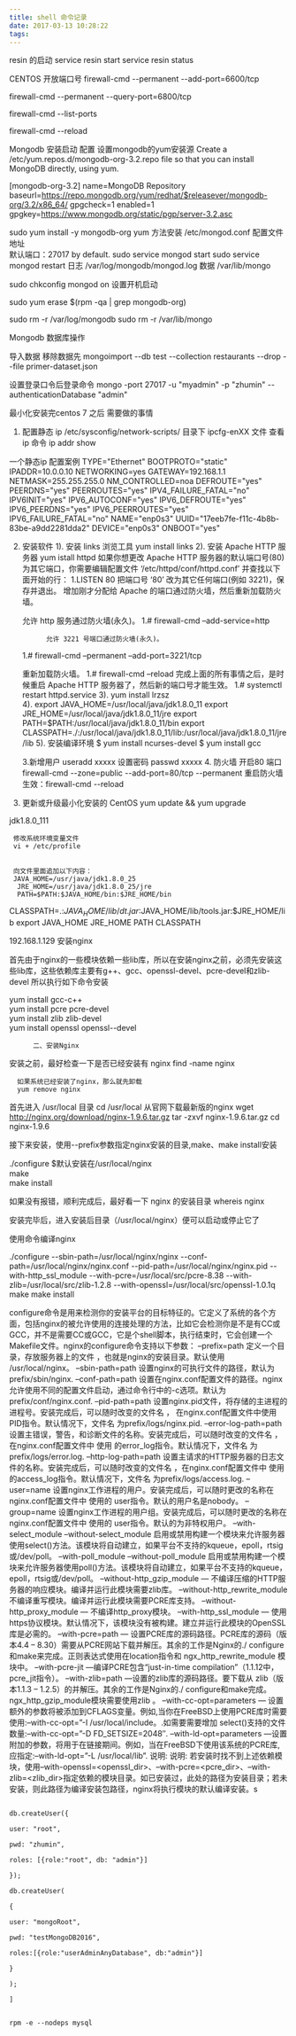 ```yaml
---
title: shell 命令记录
date: 2017-03-13 10:28:22
tags:
---
```


resin 的启动
service resin start
service resin status 


CENTOS  开放端口号
firewall-cmd --permanent --add-port=6600/tcp

firewall-cmd --permanent --query-port=6800/tcp

firewall-cmd --list-ports

firewall-cmd --reload

Mongodb  安装启动 配置
设置mongodb的yum安装源
Create a /etc/yum.repos.d/mongodb-org-3.2.repo file so that you can install MongoDB directly, using yum.

[mongodb-org-3.2]
name=MongoDB Repository
baseurl=https://repo.mongodb.org/yum/redhat/$releasever/mongodb-org/3.2/x86_64/
gpgcheck=1
enabled=1
gpgkey=https://www.mongodb.org/static/pgp/server-3.2.asc

sudo yum install -y mongodb-org  yum 方法安装
/etc/mongod.conf   配置文件地址  
默认端口：27017 by default.
sudo service mongod start
sudo service mongod restart
日志
/var/log/mongodb/mongod.log
数据
/var/lib/mongo

sudo chkconfig mongod on 设置开机启动

sudo yum erase $(rpm -qa | grep mongodb-org)

sudo rm -r /var/log/mongodb
sudo rm -r /var/lib/mongo


Mongodb  数据库操作

导入数据
移除数据先
mongoimport --db test --collection restaurants --drop --file primer-dataset.json

设置登录口令后登录命令
mongo -port 27017 -u "myadmin" -p "zhumin"   --authenticationDatabase "admin"


最小化安装完centos 7 之后 需要做的事情
1. 配置静态 ip  /etc/sysconfig/network-scripts/ 目录下 ipcfg-enXX 文件 查看ip 命令  ip addr show

  一个静态ip 配置案例
   TYPE="Ethernet"
   BOOTPROTO="static"
   IPADDR=10.0.0.10
   NETWORKING=yes
  GATEWAY=192.168.1.1
 NETMASK=255.255.255.0
 NM_CONTROLLED=noa
 DEFROUTE="yes"
 PEERDNS="yes"
 PEERROUTES="yes"
 IPV4_FAILURE_FATAL="no"
 IPV6INIT="yes"
 IPV6_AUTOCONF="yes"
 IPV6_DEFROUTE="yes"
 IPV6_PEERDNS="yes"
  IPV6_PEERROUTES="yes"
 IPV6_FAILURE_FATAL="no"
 NAME="enp0s3"
 UUID="17eeb7fe-f11c-4b8b-83be-a9dd2281dda2"
 DEVICE="enp0s3"
 ONBOOT="yes"

2. 安装软件
      1). 安装 links  浏览工具  yum install links
      2). 安装 Apache HTTP 服务器 yum istall httpd 如果你想更改 Apache HTTP 服务器的默认端口号(80)为其它端口，你需要编辑配置文件 ‘/etc/httpd/conf/httpd.conf’ 并查找以下面开始的行：
            1.LISTEN 80
     把端口号 ‘80’ 改为其它任何端口(例如 3221)，保存并退出。
     增加刚才分配给 Apache 的端口通过防火墙，然后重新加载防火墙。

    允许 http 服务通过防火墙(永久)。
     1.# firewall-cmd –add-service=http

		     允许 3221 号端口通过防火墙(永久)。
    1.# firewall-cmd –permanent –add-port=3221/tcp

     重新加载防火墙。
	     1.# firewall-cmd –reload
	     完成上面的所有事情之后，是时候重启 Apache HTTP 服务器了，然后新的端口号才能生效。
     1.# systemctl restart httpd.service
        3). yum install lrzsz  
   4). export JAVA_HOME=/usr/local/java/jdk1.8.0_11 
          export JRE_HOME=/usr/local/java/jdk1.8.0_11/jre 
                export PATH=$PATH:/usr/local/java/jdk1.8.0_11/bin 
            export CLASSPATH=./:/usr/local/java/jdk1.8.0_11/lib:/usr/local/java/jdk1.8.0_11/jre/lib
       5). 安装编译环境  $ yum install ncurses-devel  $ yum install gcc

      3.新增用户  useradd  xxxxx  设置密码  passwd xxxxx
      4. 防火墙   开启80 端口 firewall-cmd --zone=public --add-port=80/tcp --permanent
         重启防火墙生效：firewall-cmd --reload
  5. 更新或升级最小化安装的 CentOS  yum update && yum upgrade

   jdk1.8.0_111


     修改系统环境变量文件
     vi + /etc/profile


     向文件里面追加以下内容：
     JAVA_HOME=/usr/java/jdk1.8.0_25
      JRE_HOME=/usr/java/jdk1.8.0_25/jre
      PATH=$PATH:$JAVA_HOME/bin:$JRE_HOME/bin
 CLASSPATH=.:$JAVA_HOME/lib/dt.jar:$JAVA_HOME/lib/tools.jar:$JRE_HOME/lib
  export JAVA_HOME JRE_HOME PATH CLASSPATH





 192.168.1.129
  安装nginx

  首先由于nginx的一些模块依赖一些lib库，所以在安装nginx之前，必须先安装这些lib库，这些依赖库主要有g++、gcc、openssl-devel、pcre-devel和zlib-devel 所以执行如下命令安装

  yum install gcc-c++  
 yum install pcre pcre-devel  
 yum install zlib zlib-devel  
  yum install openssl openssl--devel

		  二、安装Nginx

  安装之前，最好检查一下是否已经安装有 nginx
  find -name nginx

	  如果系统已经安装了nginx，那么就先卸载
	  yum remove nginx

  首先进入 /usr/local 目录
 cd /usr/local
  从官网下载最新版的nginx
 wget http://nginx.org/download/nginx-1.9.6.tar.gz
  tar -zxvf nginx-1.9.6.tar.gz
 cd nginx-1.9.6

 接下来安装，使用--prefix参数指定nginx安装的目录,make、make install安装

 ./configure  $默认安装在/usr/local/nginx   
 make  
  make install

  如果没有报错，顺利完成后，最好看一下 nginx 的安装目录
  whereis nginx

 安装完毕后，进入安装后目录（/usr/local/nginx）便可以启动或停止它了

 使用命令编译nginx

 ./configure --sbin-path=/usr/local/nginx/nginx --conf-path=/usr/local/nginx/nginx.conf --pid-path=/usr/local/nginx/nginx.pid --with-http_ssl_module --with-pcre=/usr/local/src/pcre-8.38 --with-zlib=/usr/local/src/zlib-1.2.8 --with-openssl=/usr/local/src/openssl-1.0.1q
  make 
 make install

  configure命令是用来检测你的安装平台的目标特征的。它定义了系统的各个方面，包括nginx的被允许使用的连接处理的方法，比如它会检测你是不是有CC或GCC，并不是需要CC或GCC，它是个shell脚本，执行结束时，它会创建一个Makefile文件。nginx的configure命令支持以下参数：
  –prefix=path    定义一个目录，存放服务器上的文件 ，也就是nginx的安装目录。默认使用 /usr/local/nginx。
 –sbin-path=path 设置nginx的可执行文件的路径，默认为  prefix/sbin/nginx.
  –conf-path=path  设置在nginx.conf配置文件的路径。nginx允许使用不同的配置文件启动，通过命令行中的-c选项。默认为prefix/conf/nginx.conf.
  –pid-path=path  设置nginx.pid文件，将存储的主进程的进程号。安装完成后，可以随时改变的文件名 ， 在nginx.conf配置文件中使用 PID指令。默认情况下，文件名 为prefix/logs/nginx.pid.
  –error-log-path=path 设置主错误，警告，和诊断文件的名称。安装完成后，可以随时改变的文件名 ，在nginx.conf配置文件中 使用 的error_log指令。默认情况下，文件名 为prefix/logs/error.log.
  –http-log-path=path  设置主请求的HTTP服务器的日志文件的名称。安装完成后，可以随时改变的文件名 ，在nginx.conf配置文件中 使用 的access_log指令。默认情况下，文件名 为prefix/logs/access.log.
 –user=name  设置nginx工作进程的用户。安装完成后，可以随时更改的名称在nginx.conf配置文件中 使用的 user指令。默认的用户名是nobody。
 –group=name  设置nginx工作进程的用户组。安装完成后，可以随时更改的名称在nginx.conf配置文件中 使用的 user指令。默认的为非特权用户。
  –with-select_module –without-select_module 启用或禁用构建一个模块来允许服务器使用select()方法。该模块将自动建立，如果平台不支持的kqueue，epoll，rtsig或/dev/poll。
  –with-poll_module –without-poll_module 启用或禁用构建一个模块来允许服务器使用poll()方法。该模块将自动建立，如果平台不支持的kqueue，epoll，rtsig或/dev/poll。
 –without-http_gzip_module — 不编译压缩的HTTP服务器的响应模块。编译并运行此模块需要zlib库。
  –without-http_rewrite_module  不编译重写模块。编译并运行此模块需要PCRE库支持。
 –without-http_proxy_module — 不编译http_proxy模块。
  –with-http_ssl_module — 使用https协议模块。默认情况下，该模块没有被构建。建立并运行此模块的OpenSSL库是必需的。
  –with-pcre=path — 设置PCRE库的源码路径。PCRE库的源码（版本4.4 – 8.30）需要从PCRE网站下载并解压。其余的工作是Nginx的./ configure和make来完成。正则表达式使用在location指令和 ngx_http_rewrite_module 模块中。
  –with-pcre-jit —编译PCRE包含“just-in-time compilation”（1.1.12中， pcre_jit指令）。
  –with-zlib=path —设置的zlib库的源码路径。要下载从 zlib（版本1.1.3 – 1.2.5）的并解压。其余的工作是Nginx的./ configure和make完成。ngx_http_gzip_module模块需要使用zlib 。
  –with-cc-opt=parameters — 设置额外的参数将被添加到CFLAGS变量。例如,当你在FreeBSD上使用PCRE库时需要使用:–with-cc-opt=”-I /usr/local/include。.如需要需要增加 select()支持的文件数量:–with-cc-opt=”-D FD_SETSIZE=2048″.
 –with-ld-opt=parameters —设置附加的参数，将用于在链接期间。例如，当在FreeBSD下使用该系统的PCRE库,应指定:–with-ld-opt=”-L /usr/local/lib”.
  说明: 说明: 若安装时找不到上述依赖模块，使用–with-openssl=<openssl_dir>、–with-pcre=<pcre_dir>、–with-zlib=<zlib_dir>指定依赖的模块目录。如已安装过，此处的路径为安装目录；若未安装，则此路径为编译安装包路径，nginx将执行模块的默认编译安装。s






																							    



																							     


																							     db.createUser({
																							         user: "root",
																								     pwd: "zhumin",
																								         roles: [{role:"root", db: "admin"}]
																									 });
																									 db.createUser( 
																									 { 
																									 user: "mongoRoot",
																									 pwd: "testMongoDB2016",
																									 roles:[{role:"userAdminAnyDatabase", db:"admin"}] 
																									 } 
																									 );
																									 ]

																									 rpm -e --nodeps mysql 


